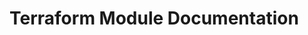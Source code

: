 <!-- BEGIN_TF_DOCS -->
<!-- Automatically generated documentation with terraform-docs -->
# Terraform Module Documentation
<!-- END_TF_DOCS -->